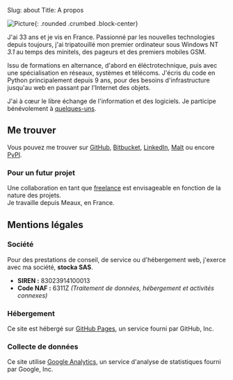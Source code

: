 Slug: about
Title: A propos

![Picture](https://www.gravatar.com/avatar/f59867037d04a40f3092cf2d4daa1758?s=200){: .rounded .crumbed .block-center}

J'ai 33 ans et je vis en France. Passionné par les nouvelles technologies depuis toujours, j'ai tripatouillé mon premier ordinateur sous Windows NT _3.1_ au temps des minitels, des pageurs et des premiers mobiles GSM.

Issu de formations en alternance, d'abord en éléctrotechnique, puis avec une spécialisation en réseaux, systèmes et télécoms. J'écris du code en Python principalement depuis 9 ans, pour des besoins d'infrastructure jusqu'au web en passant par l'Internet des objets.

J'ai à cœur le libre échange de l'information et des logiciels. Je participe bénévolement à [quelques-uns]({filename}projects.md).

Me trouver
----------

Vous pouvez me trouver sur [GitHub](https://github.com/ggueret), [Bitbucket](https://bitbucket.org/ggueret/), [LinkedIn](https://www.linkedin.com/in/ggueret/), [Malt](https://www.malt.fr/profile/geoffreygueret) ou encore [PyPI](https://pypi.org/user/ggueret/).

### Pour un futur projet

Une collaboration en tant que [freelance](https://www.malt.fr/profile/geoffreygueret) est envisageable en fonction de la nature des projets.  
Je travaille depuis Meaux, en France.

Mentions légales
----------------

### Société

Pour des prestations de conseil, de service ou d'hébergement web, j'exerce avec ma société, **stocka SAS**.

- **SIREN :** 83023914100013
- **Code NAF :** 6311Z *(Traitement de données, hébergement et activités connexes)*

### Hébergement

Ce site est hébergé sur [GitHub Pages](https://help.github.com/en/github/site-policy/github-privacy-statement), un service fourni par GitHub, Inc.

### Collecte de données

Ce site utilise [Google Analytics](https://policies.google.com/privacy), un service d'analyse de statistiques fourni par Google, Inc.
